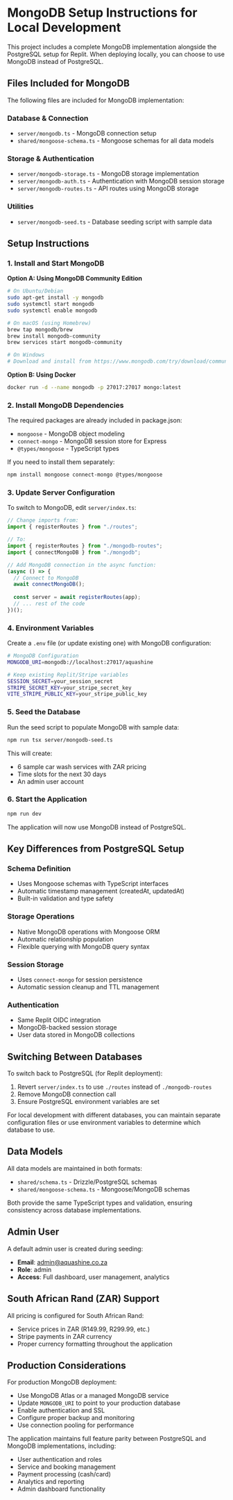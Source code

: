 # MongoDB Setup Instructions for Local Development

This project includes a complete MongoDB implementation alongside the PostgreSQL setup for Replit. When deploying locally, you can choose to use MongoDB instead of PostgreSQL.

## Files Included for MongoDB

The following files are included for MongoDB implementation:

### Database & Connection
- `server/mongodb.ts` - MongoDB connection setup
- `shared/mongoose-schema.ts` - Mongoose schemas for all data models

### Storage & Authentication
- `server/mongodb-storage.ts` - MongoDB storage implementation
- `server/mongodb-auth.ts` - Authentication with MongoDB session storage
- `server/mongodb-routes.ts` - API routes using MongoDB storage

### Utilities
- `server/mongodb-seed.ts` - Database seeding script with sample data

## Setup Instructions

### 1. Install and Start MongoDB

**Option A: Using MongoDB Community Edition**
```bash
# On Ubuntu/Debian
sudo apt-get install -y mongodb
sudo systemctl start mongodb
sudo systemctl enable mongodb

# On macOS (using Homebrew)
brew tap mongodb/brew
brew install mongodb-community
brew services start mongodb-community

# On Windows
# Download and install from https://www.mongodb.com/try/download/community
```

**Option B: Using Docker**
```bash
docker run -d --name mongodb -p 27017:27017 mongo:latest
```

### 2. Install MongoDB Dependencies

The required packages are already included in package.json:
- `mongoose` - MongoDB object modeling
- `connect-mongo` - MongoDB session store for Express
- `@types/mongoose` - TypeScript types

If you need to install them separately:
```bash
npm install mongoose connect-mongo @types/mongoose
```

### 3. Update Server Configuration

To switch to MongoDB, edit `server/index.ts`:

```typescript
// Change imports from:
import { registerRoutes } from "./routes";

// To:
import { registerRoutes } from "./mongodb-routes";
import { connectMongoDB } from "./mongodb";

// Add MongoDB connection in the async function:
(async () => {
  // Connect to MongoDB
  await connectMongoDB();
  
  const server = await registerRoutes(app);
  // ... rest of the code
})();
```

### 4. Environment Variables

Create a `.env` file (or update existing one) with MongoDB configuration:

```bash
# MongoDB Configuration
MONGODB_URI=mongodb://localhost:27017/aquashine

# Keep existing Replit/Stripe variables
SESSION_SECRET=your_session_secret
STRIPE_SECRET_KEY=your_stripe_secret_key
VITE_STRIPE_PUBLIC_KEY=your_stripe_public_key
```

### 5. Seed the Database

Run the seed script to populate MongoDB with sample data:

```bash
npm run tsx server/mongodb-seed.ts
```

This will create:
- 6 sample car wash services with ZAR pricing
- Time slots for the next 30 days
- An admin user account

### 6. Start the Application

```bash
npm run dev
```

The application will now use MongoDB instead of PostgreSQL.

## Key Differences from PostgreSQL Setup

### Schema Definition
- Uses Mongoose schemas with TypeScript interfaces
- Automatic timestamp management (createdAt, updatedAt)
- Built-in validation and type safety

### Storage Operations
- Native MongoDB operations with Mongoose ORM
- Automatic relationship population
- Flexible querying with MongoDB query syntax

### Session Storage
- Uses `connect-mongo` for session persistence
- Automatic session cleanup and TTL management

### Authentication
- Same Replit OIDC integration
- MongoDB-backed session storage
- User data stored in MongoDB collections

## Switching Between Databases

To switch back to PostgreSQL (for Replit deployment):

1. Revert `server/index.ts` to use `./routes` instead of `./mongodb-routes`
2. Remove MongoDB connection call
3. Ensure PostgreSQL environment variables are set

For local development with different databases, you can maintain separate configuration files or use environment variables to determine which database to use.

## Data Models

All data models are maintained in both formats:
- `shared/schema.ts` - Drizzle/PostgreSQL schemas
- `shared/mongoose-schema.ts` - Mongoose/MongoDB schemas

Both provide the same TypeScript types and validation, ensuring consistency across database implementations.

## Admin User

A default admin user is created during seeding:
- **Email**: admin@aquashine.co.za
- **Role**: admin
- **Access**: Full dashboard, user management, analytics

## South African Rand (ZAR) Support

All pricing is configured for South African Rand:
- Service prices in ZAR (R149.99, R299.99, etc.)
- Stripe payments in ZAR currency
- Proper currency formatting throughout the application

## Production Considerations

For production MongoDB deployment:
- Use MongoDB Atlas or a managed MongoDB service
- Update `MONGODB_URI` to point to your production database
- Enable authentication and SSL
- Configure proper backup and monitoring
- Use connection pooling for performance

The application maintains full feature parity between PostgreSQL and MongoDB implementations, including:
- User authentication and roles
- Service and booking management
- Payment processing (cash/card)
- Analytics and reporting
- Admin dashboard functionality